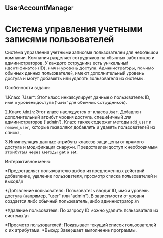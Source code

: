 ## UserAccountManager
# Система управления учетными записями пользователей
Система управления учетными записями пользователей для 
небольшой компании. Компания разделяет сотрудников на обычных 
работников и администраторов. У каждого сотрудника есть уникальный
идентификатор (ID), имя и уровень доступа. Администраторы, помимо 
обычных данных пользователей, имеют дополнительный уровень доступа
и могут добавлять или удалять пользователя из системы.

Особенности задачи:

1.Класс `User*: Этот класс  инкапсулирует данные 
о пользователе: ID, имя и уровень доступа ('user' для обычных
сотрудников).

2.Класс `Admin`: Этот класс  наследуется от класса `User`.
Добавлен дополнительный атрибут уровня доступа, специфичный для
администраторов ('admin'). Класс также содержит
методы `add_user` и `remove_user`, которые позволяют добавлять 
и удалять пользователей из списка, 

3.Инкапсуляция данных:  атрибуты классов защищены 
от прямого доступа и модификации снаружи. Предоставлен доступ к 
необходимым атрибутам через методы  get и set.

Интерактивное меню:

*Предоставляет пользователю выбор из предложенных действий:
добавление, удаление пользователя, просмотр списка 
пользователей и выход.\n

*Добавление пользователя:
Пользователь вводит ID, имя и уровень доступа (например, 
"user" или "admin"). В зависимости от уровня создается 
либо обычный пользователь, либо администратор.\n

*Удаление пользователя:
По запросу ID можно удалить пользователя из системы.\n

*Просмотр пользователей:
Показывает текущий список пользователей с их атрибутами.
*Выход:
Завершает выполнение программы.